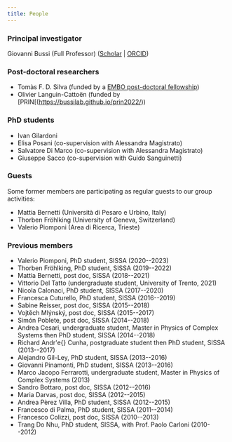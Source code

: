 ```yaml
---
title: People
---
```


### Principal investigator

Giovanni Bussi (Full Professor)
([Scholar](https://scholar.google.com/citations?user=8qk_P2YAAAAJ) | [ORCID](https://orcid.org/0000-0001-9216-5782))


### Post-doctoral researchers

- Tomàs F. D. Silva (funded by a [EMBO post-doctoral fellowship](https://www.embo.org/funding/fellowships-grants-and-career-support/postdoctoral-fellowships/))
- Olivier Languin-Cattoën (funded by [PRIN[(https://bussilab.github.io/prin2022/))

### PhD students

- Ivan Gilardoni
- Elisa Posani (co-supervision with Alessandra Magistrato)
- Salvatore Di Marco (co-supervision with Alessandra Magistrato)
- Giuseppe Sacco (co-supervision with Guido Sanguinetti)

### Guests

Some former members are participating as regular guests to our group activities:
- Mattia Bernetti (Università di Pesaro e Urbino, Italy)
- Thorben Fröhlking (University of Geneva, Switzerland)
- Valerio Piomponi (Area di Ricerca, Trieste)

### Previous members

- Valerio Piomponi, PhD student, SISSA (2020--2023)
- Thorben Fröhlking, PhD student, SISSA (2019--2022)
- Mattia Bernetti, post doc, SISSA (2018--2021)
- Vittorio Del Tatto (undergraduate student, University of Trento, 2021)
- Nicola Calonaci, PhD student, SISSA (2017--2020)
- Francesca Cuturello, PhD student, SISSA (2016--2019)
- Sabine Reisser, post doc, SISSA (2015--2018)
- Vojtěch Mlýnský, post doc, SISSA (2015--2017)
- Simón Poblete, post doc, SISSA (2014--2018)
- Andrea Cesari, undergraduate student, Master in Physics of Complex Systems then PhD student, SISSA (2014--2018)
- Richard Andr\'e{} Cunha, postgraduate student then PhD student, SISSA (2013--2017)
- Alejandro Gil-Ley, PhD student, SISSA (2013--2016)
- Giovanni Pinamonti, PhD student, SISSA (2013--2016)
- Marco Jacopo Ferrarotti, undergraduate student, Master in Physics of Complex Systems (2013)
- Sandro Bottaro, post doc, SISSA (2012--2016)
- Maria Darvas, post doc, SISSA (2012--2015)
- Andrea Pèrez Villa, PhD student, SISSA (2012--2015)
- Francesco di Palma, PhD student, SISSA (2011--2014)
- Francesco Colizzi, post doc, SISSA (2010--2013)
- Trang Do Nhu, PhD student, SISSA, with Prof. Paolo Carloni (2010--2012)

